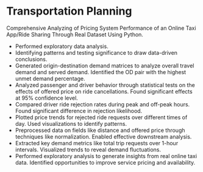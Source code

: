 # Transportation Planning
Comprehensive Analyzing of Pricing System Performance of an Online Taxi App/Ride Sharing Through Real Dataset Using Python.

- Performed exploratory data analysis.
- Identifying patterns and testing significance to draw data-driven conclusions. 
- Generated origin-destination demand matrices to analyze overall travel demand and served demand. Identified the OD pair with the highest unmet demand percentage.
- Analyzed passenger and driver behavior through statistical tests on the effects of offered price on ride cancellations. Found significant effects at 95% confidence level.
- Compared driver ride rejection rates during peak and off-peak hours. Found significant difference in rejection likelihood. 
- Plotted price trends for rejected ride requests over different times of day. Used visualizations to identify patterns.
- Preprocessed data on fields like distance and offered price through techniques like normalization. Enabled effective downstream analysis.
- Extracted key demand metrics like total trip requests over 1-hour intervals. Visualized trends to reveal demand fluctuations. 
- Performed exploratory analysis to generate insights from real online taxi data. Identified opportunities to improve service pricing and availability.

